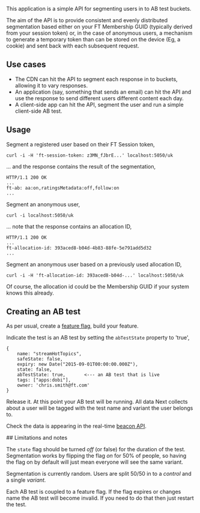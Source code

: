 
This application is a simple API for segmenting users in to AB test buckets. 

The aim of the API is to provide consistent and evenly distributed segmentation
based either on your FT Membership GUID (typically derived from your session
token) or, in the case of anonymous users, a mechanism to generate a temporary
token than can be stored on the device (Eg, a cookie) and sent back with each
subsequent request.

## Use cases

- The CDN can hit the API to segment each response in to buckets, allowing it
to vary responses. 
- An application (say, something that sends an email) can hit the API and use
the response to send different users different content each day.
- A client-side app can hit the API, segment the user and run a simple
client-side AB test.

## Usage 

Segment a registered user based on their FT Session token,

	curl -i -H 'ft-session-token: z3MN_fJbrE...' localhost:5050/uk
	
... and the response contains the result of the segmentation,

	HTTP/1.1 200 OK
	...
	ft-ab: aa:on,ratingsMetadata:off,follow:on
	...

Segment an anonymous user,

	curl -i localhost:5050/uk

... note that the response contains an allocation ID,

	HTTP/1.1 200 OK
	...
	ft-allocation-id: 393aced8-b04d-4b83-88fe-5e791add5d32
	...

Segment an anonymous user based on a previously used allocation ID,

	curl -i -H 'ft-allocation-id: 393aced8-b04d-...' localhost:5050/uk

Of course, the allocation id could be the Membership GUID if your system knows
this already.

## Creating an AB test 

As per usual, create a [feature
flag](http://github.com/Financial-Times/next-feature-flags-api), build your
feature.

Indicate the test is an AB test by setting the `abTestState` property to 'true', 

	{
		name: "streamHotTopics",
		safeState: false,
		expiry: new Date("2015-09-01T00:00:00.000Z"),
		state: false,
		abTestState: true,       <--- an AB test that is live
		tags: ["apps:dobi"],
		owner: 'chris.smith@ft.com'
	}

Release it. At this point your AB test will be running. All data Next collects
about a user will be tagged with the test name and variant the user belongs to.

Check the data is appearing in the real-time [beacon API](https://beacon.ft.com).

## Limitations and notes

The `state` flag should be turned _off_ (or false) for the duration of the
test. Segmentation works by flipping the flag _on_ for 50% of people, so having
the flag on by default will just mean everyone will see the same variant.
 
Segmentation is currently random. Users are split 50/50 in to a _control_ and a
single _variant._

Each AB test is coupled to a feature flag. If the flag expires or changes name
the AB test will become invalid. If you need to do that then just restart the
test.
